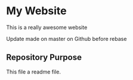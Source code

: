 # My Website

This is a really awesome website

Update made on master on Github before rebase

## Repository Purpose

This file a readme file.
